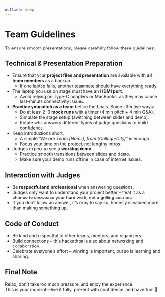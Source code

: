 ```yaml
---
outline: deep
---
```


# Team Guidelines

To ensure smooth presentations, please carefully follow these guidelines:  

## Technical & Presentation Preparation  

- Ensure that your **project files and presentation** are available with **all team members** as a backup.  
  - If one laptop fails, another teammate should have everything ready.  
- The laptop you use on stage must have an **HDMI port**.  
  - Avoid relying on Type-C adapters or MacBooks, as they may cause last-minute connectivity issues.  
- **Practice your pitch as a team** before the finals. Some effective ways:  
  - Do at least 2–3 **mock runs** with a timer (4 min pitch + 4 min Q&A).  
  - Simulate the stage setup (switching between slides and demo).  
  - Rotate who answers different types of judge questions to build confidence.  
- Keep introductions short.  
  - A simple *“We are Team [Name], from [College/City]”* is enough.  
  - Focus your time on the project, not lengthy intros.  
- Judges expect to see a **working demo**.  
  - Practice smooth transitions between slides and demo.  
  - Make sure your demo runs offline in case of internet issues.  

## Interaction with Judges  

- Be **respectful and professional** when answering questions.  
- Judges only want to understand your project better – treat it as a chance to showcase your hard work, not a grilling session.  
- If you don’t know an answer, it’s okay to say so, honesty is valued more than making something up.  


## Code of Conduct  

- Be kind and respectful to other teams, mentors, and organizers.  
- Build connections – this hackathon is also about networking and collaboration.  
- Celebrate everyone’s effort – winning is important, but so is learning and sharing.  


## Final Note  

Relax, don’t take too much pressure, and enjoy the experience.  
This is your moment—live it fully, present with confidence, and have fun! 🚀  
